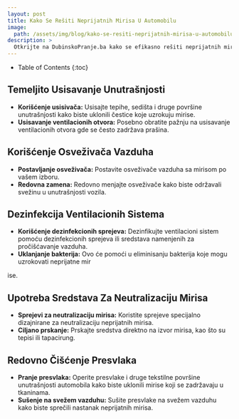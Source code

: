 ```yaml
---
layout: post
title: Kako Se Rešiti Neprijatnih Mirisa U Automobilu
image: 
  path: /assets/img/blog/kako-se-resiti-neprijatnih-mirisa-u-automobilu_dubinsko-pranje-ba.png
description: >
  Otkrijte na DubinskoPranje.ba kako se efikasno rešiti neprijatnih mirisa u automobilu. Saveti za osvežavanje enterijera i otklanjanje neželjenih mirisa.
---
```



- Table of Contents
{:toc}


## Temeljito Usisavanje Unutrašnjosti

- **Korišćenje usisivača:** Usisajte tepihe, sedišta i druge površine unutrašnjosti kako biste uklonili čestice koje uzrokuju mirise.
- **Usisavanje ventilacionih otvora:** Posebno obratite pažnju na usisavanje ventilacionih otvora gde se često zadržava prašina.

## Korišćenje Osveživača Vazduha

- **Postavljanje osveživača:** Postavite osveživače vazduha sa mirisom po vašem izboru.
- **Redovna zamena:** Redovno menjajte osveživače kako biste održavali svežinu u unutrašnjosti vozila.

## Dezinfekcija Ventilacionih Sistema

- **Korišćenje dezinfekcionih sprejeva:** Dezinfikujte ventilacioni sistem pomoću dezinfekcionih sprejeva ili sredstava namenjenih za pročišćavanje vazduha.
- **Uklanjanje bakterija:** Ovo će pomoći u eliminisanju bakterija koje mogu uzrokovati neprijatne mir

ise.

## Upotreba Sredstava Za Neutralizaciju Mirisa

- **Sprejevi za neutralizaciju mirisa:** Koristite sprejeve specijalno dizajnirane za neutralizaciju neprijatnih mirisa.
- **Ciljano prskanje:** Prskajte sredstva direktno na izvor mirisa, kao što su tepisi ili tapacirung.

## Redovno Čišćenje Presvlaka

- **Pranje presvlaka:** Operite presvlake i druge tekstilne površine unutrašnjosti automobila kako biste uklonili mirise koji se zadržavaju u tkaninama.
- **Sušenje na svežem vazduhu:** Sušite presvlake na svežem vazduhu kako biste sprečili nastanak neprijatnih mirisa.